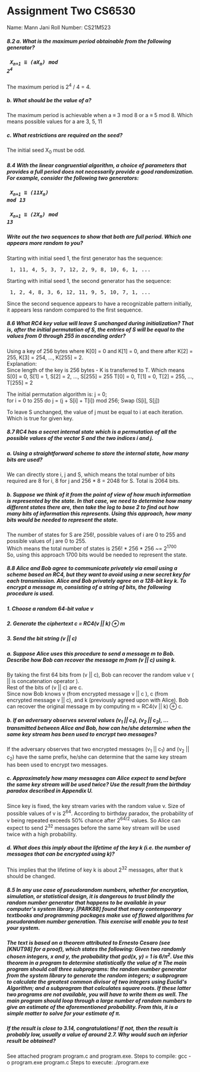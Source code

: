 # Assignment Two CS6530

Name: Mann Jani
Roll Number: CS21M523


##### 8.2 a. What is the maximum period obtainable from the following generator?  
##### <pre>       X<sub>n+1</sub> ≡ (aX<sub>n</sub>) mod 2<sup>4</sup> </pre>
The maximum period is 2<sup>4</sup> / 4 = 4.  
##### b. What should be the value of a?
The maximum period is achievable when a ≡ 3 mod 8 or a ≡ 5 mod 8. Which means possible values for a are 3, 5, 11  

##### c. What restrictions are required on the seed?
The initial seed X<sub>0</sub> must be odd.

##### 8.4 With the linear congruential algorithm, a choice of parameters that provides a full period does not necessarily provide a good randomization. For example, consider the following two generators:
##### <pre>       X<sub>n+1</sub> ≡ (11X<sub>n</sub>) mod 13 </pre>
##### <pre>       X<sub>n+1</sub> ≡ (2X<sub>n</sub>) mod 13 </pre>
##### Write out the two sequences to show that both are full period. Which one appears more random to you?
Starting with initial seed 1, the first generator has the sequence:
<pre> 1, 11, 4, 5, 3, 7, 12, 2, 9, 8, 10, 6, 1, ...</pre>
Starting with initial seed 1, the second generator has the sequence:
<pre> 1, 2, 4, 8, 3, 6, 12, 11, 9, 5, 10, 7, 1, ...</pre>
Since the second sequence appears to have a recognizable pattern initially, it appears less random compared to the first sequence.

##### 8.6 What RC4 key value will leave S unchanged during initialization? That is, after the initial permutation of S, the entries of S will be equal to the values from 0 through 255 in ascending order?
Using a key of 256 bytes where K[0] = 0 and K[1] = 0, and there after K[2] = 255, K[3] = 254, ..., K[255] = 2.  
Explanation:  
Since length of the key is 256 bytes - K is transferred to T. Which means
S[0] = 0, S[1] = 1, S[2] = 2, ..., S[255] = 255
T[0] = 0, T[1] = 0, T[2] = 255, ..., T[255] = 2

The initial permutation algorithm is:
j = 0;  
for i = 0 to 255 do
    j = (j + S[i] + T[i]) mod 256;
    Swap (S[i], S[j])

To leave S unchanged, the value of j must be equal to i at each iteration. Which is true for given key.

##### 8.7 RC4 has a secret internal state which is a permutation of all the possible values of the vector S and the two indices i and j.
##### a. Using a straightforward scheme to store the internal state, how many bits are used?
We can directly store i, j and S, which means the total number of bits required are 8 for i, 8 for j and 256 * 8  = 2048 for S. Total is 2064 bits.
##### b. Suppose we think of it from the point of view of how much information is represented by the state. In that case, we need to determine how many different states there are, then take the log to base 2 to find out how many bits of information this represents. Using this approach, how many bits would be needed to represent the state.
The number of states for S are 256!, possible values of i are 0 to 255 and possible values of j are 0 to 255.  
Which means the total number of states is 256! * 256 * 256 ~= 2<sup>1700</sup>  
So, using this approach 1700 bits would be needed to represent the state.

##### 8.8 Alice and Bob agree to communicate privately via email using a scheme based on RC4, but they want to avoid using a new secret key for each transmission. Alice and Bob privately agree on a 128-bit key k. To encrypt a message m, consisting of a string of bits, the following procedure is used.
##### 1. Choose a random 64-bit value v
##### 2. Generate the ciphertext c = RC4(v || k) ⊕ m
##### 3. Send the bit string (v || c)
##### a. Suppose Alice uses this procedure to send a message m to Bob. Describe how Bob can recover the message m from (v || c) using k.
By taking the first 64 bits from (v || c), Bob can recover the random value v ( || is concatenation operator ).  
Rest of the bits of (v || c) are c.  
Since now Bob knows v (from encrypted message v || c ), c (from encrypted message v || c), and k (previously agreed upon with Alice). Bob can recover the original message m by computing m = RC4(v || k) ⊕ c.
##### b. If an adversary observes several values (v<sub>1</sub> || c<sub>1</sub>), (v<sub>2</sub> || c<sub>2</sub>), ... transmitted between Alice and Bob, how can he/she determine when the same key stream has been used to encrypt two messages?
If the adversary observes that two encrypted messages (v<sub>1</sub> || c<sub>1</sub>) and (v<sub>2</sub> || c<sub>2</sub>) have the same prefix, he/she can determine that the same key stream has been used to encrypt two messages.
##### c. Approximately how many messages can Alice expect to send before the same key stream will be used twice? Use the result from the birthday paradox described in Appendix U.
Since key is fixed, the key stream varies with the random value v. Size of possible values of v is 2<sup>64</sup>. According to birthday paradox, the probability of v being repeated exceeds 50% chance after 2<sup>64/2</sup> values. So Alice can expect to send 2<sup>32</sup> messages before the same key stream will be used twice with a high probability.
##### d. What does this imply about the lifetime of the key k (i.e. the number of messages that can be encrypted using k)?
This implies that the lifetime of key k is about 2<sup>32</sup> messages, after that k should be changed.

##### 8.5 In any use case of pseudorandom numbers, whether for encryption, simulation, or statistical design, it is dangerous to trust blindly the random number generator that happens to be available in your computer's system library. [PARK88] found that many contemporary textbooks and programming packages make use of flawed algorithms for pseudorandom number generation. This exercise will enable you to test your system.

##### The text is based on a theorem attributed to Ernesto Cesaro (see [KNUT98] for a proof), which states the following: Given two randomly chosen integers, x and y, the probability that gcd(x, y) = 1 is 6/&pi;<sup>2</sup>. Use this theorem in a program to determine statistically the value of &pi; The main program should call three subprograms: the random number generator from the system library to generate the random integers; a subprogram to calculate the greatest common divisor of two integers using Euclid's Algorithm; and a subprogram that calculates square roots. If these latter two programs are not available, you will have to write them as well. The main program should loop through a large number of random numbers to give an estimate of the aforementioned probability. From this, it is a simple matter to solve for your estimate of &pi;.

##### If the result is close to 3.14, congratulations! If not, then the result is probably low, usually a value of around 2.7. Why would such an inferior result be obtained?
See attached program program.c and program.exe.
Steps to compile: gcc -o program.exe program.c
Steps to execute: ./program.exe
